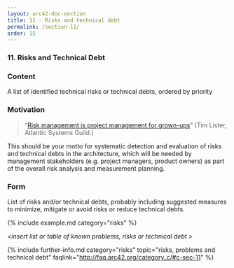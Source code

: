 ```yaml
---
layout: arc42-doc-section
title: 11 - Risks and technical debt
permalink: /section-11/
order: 15
---
```

### 11. Risks and Technical Debt

<div class="arc42-help" markdown="1">

### Content
A list of identified technical risks or technical debts, ordered by priority

### Motivation
>“[Risk management is project management for grown-ups](https://www.infoq.com/presentations/risk-project-management)”
(Tim Lister, Atlantic Systems Guild.)

This should be your motto for systematic detection and evaluation of risks and technical debts in the architecture, which will be needed by management stakeholders (e.g. project managers, product owners) as part of the overall risk analysis and measurement planning.

### Form
List of risks and/or technical debts, probably including suggested measures to minimize, mitigate or avoid risks or reduce technical debts.

<!-- collect all examples that are releated to this section of arc42 -->
{% include example.md category="risks" %}

</div>

_&lt;insert list or table of known problems, risks or technical debt >_

{% include further-info.md
   category="risks"
   topic="risks, problems and technical debt"
   faqlink="http://faq.arc42.org/category_c/#c-sec-11" %}
